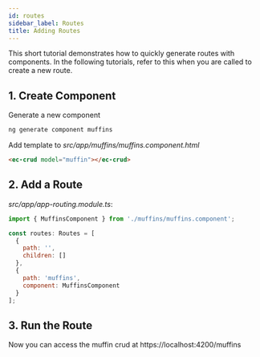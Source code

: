 ```yaml
---
id: routes
sidebar_label: Routes
title: Adding Routes
---
```


This short tutorial demonstrates how to quickly generate routes with components.
In the following tutorials, refer to this when you are called to create a new route.

## 1. Create Component

Generate a new component

```sh
ng generate component muffins
```

Add template to _src/app/muffins/muffins.component.html_

```html
<ec-crud model="muffin"></ec-crud>
```

## 2. Add a Route

_src/app/app-routing.module.ts_:

```js
import { MuffinsComponent } from './muffins/muffins.component';

const routes: Routes = [
  {
    path: '',
    children: []
  },
  {
    path: 'muffins',
    component: MuffinsComponent
  }
];
```

## 3. Run the Route

Now you can access the muffin crud at https://localhost:4200/muffins